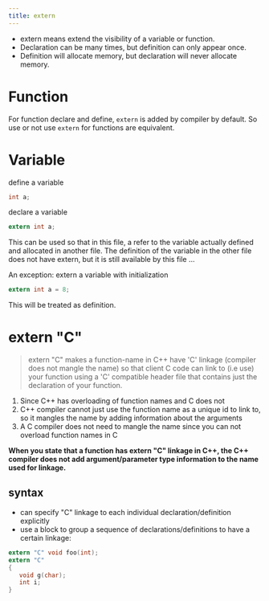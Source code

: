 ```yaml
---
title: extern
---
```


* extern means extend the visibility of a variable or function.
* Declaration can be many times, but definition can only appear once.
* Definition will allocate memory, but declaration will never allocate memory.

# Function

For function declare and define, `extern` is added by compiler by default.
So use or not use `extern` for functions are equivalent.

# Variable

define a variable

```c
int a;
```

declare a variable

```c
extern int a;
```

This can be used so that in this file,
a refer to the variable actually defined and allocated in another file.
The definition of the variable in the other file does not have extern,
but it is still available by this file ...

An exception: extern a variable with initialization

```c
extern int a = 8;
```

This will be treated as definition.

# extern "C"
> extern "C" makes a function-name in C++ have 'C' linkage
> (compiler does not mangle the name)
> so that client C code can link to (i.e use) your function
> using a 'C' compatible header file
> that contains just the declaration of your function.

1. Since C++ has overloading of function names and C does not
2. C++ compiler cannot just use the function name as a unique id to link to, so it mangles the name by adding information about the arguments
3. A C compiler does not need to mangle the name since you can not overload function names in C

**When you state that a function has extern "C" linkage in C++,
the C++ compiler does not add argument/parameter type information
to the name used for linkage.**

## syntax
* can specify "C" linkage to each individual declaration/definition explicitly
* use a block to group a sequence of declarations/definitions to have a certain linkage:

```c
extern "C" void foo(int);
extern "C"
{
   void g(char);
   int i;
}
```
